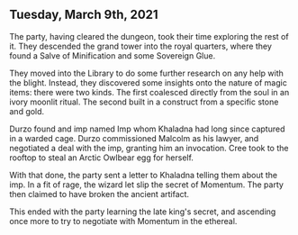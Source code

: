 ## Tuesday, March 9th, 2021

The party, having cleared the dungeon, took their time exploring the rest of it.
They descended the grand tower into the royal quarters, where they found a Salve of Minification and some Sovereign Glue.

They moved into the Library to do some further research on any help with the blight.
Instead, they discovered some insights onto the nature of magic items: there were two kinds.
The first coalesced directly from the soul in an ivory moonlit ritual.
The second built in a construct from a specific stone and gold.

Durzo found and imp named Imp whom Khaladna had long since captured in a warded cage.
Durzo commissioned Malcolm as his lawyer, and negotiated a deal with the imp, granting him an invocation.
Cree took to the rooftop to steal an Arctic Owlbear egg for herself.

With that done, the party sent a letter to Khaladna telling them about the imp.
In a fit of rage, the wizard let slip the secret of Momentum.
The party then claimed to have broken the ancient artifact.

This ended with the party learning the late king's secret, and ascending once more to try to negotiate with Momentum in the ethereal.

